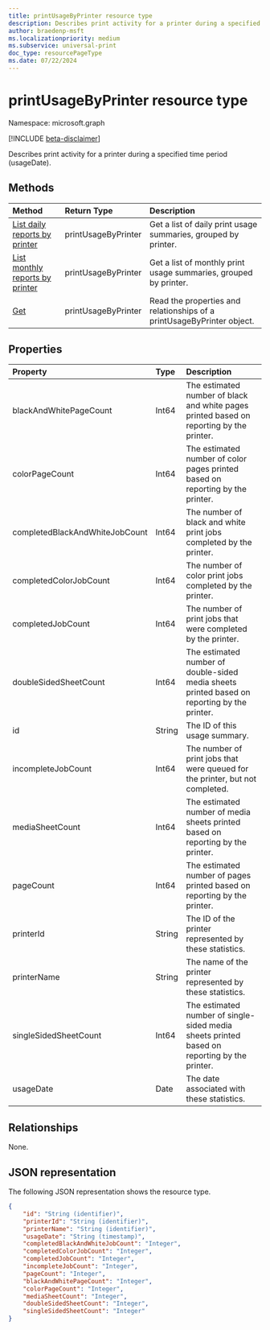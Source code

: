 ```yaml
---
title: printUsageByPrinter resource type
description: Describes print activity for a printer during a specified time period (usageDate).
author: braedenp-msft
ms.localizationpriority: medium
ms.subservice: universal-print
doc_type: resourcePageType
ms.date: 07/22/2024
---
```


# printUsageByPrinter resource type

Namespace: microsoft.graph

[!INCLUDE [beta-disclaimer](../../includes/beta-disclaimer.md)]

Describes print activity for a printer during a specified time period (usageDate).

## Methods

| Method       | Return Type | Description |
|:-------------|:------------|:------------|
| [List daily reports by printer](../api/reportroot-list-dailyprintusagebyprinter.md) | printUsageByPrinter | Get a list of daily print usage summaries, grouped by printer. |
| [List monthly reports by printer](../api/reportroot-list-monthlyprintusagebyprinter.md) | printUsageByPrinter | Get a list of monthly print usage summaries, grouped by printer. |
| [Get](../api/printusagebyprinter-get.md) | printUsageByPrinter | Read the properties and relationships of a printUsageByPrinter object. |

## Properties
| Property     | Type        | Description |
|:-------------|:------------|:------------|
|blackAndWhitePageCount|Int64|The estimated number of black and white pages printed based on reporting by the printer.|
|colorPageCount|Int64|The estimated number of color pages printed based on reporting by the printer.|
|completedBlackAndWhiteJobCount|Int64|The number of black and white print jobs completed by the printer.|
|completedColorJobCount|Int64|The number of color print jobs completed by the printer.|
|completedJobCount|Int64|The number of print jobs that were completed by the printer.|
|doubleSidedSheetCount|Int64|The estimated number of double-sided media sheets printed based on reporting by the printer.|
|id|String|The ID of this usage summary.|
|incompleteJobCount|Int64|The number of print jobs that were queued for the printer, but not completed.|
|mediaSheetCount|Int64|The estimated number of media sheets printed based on reporting by the printer.|
|pageCount|Int64|The estimated number of pages printed based on reporting by the printer.|
|printerId|String|The ID of the printer represented by these statistics.|
|printerName|String|The name of the printer represented by these statistics.|
|singleSidedSheetCount|Int64|The estimated number of single-sided media sheets printed based on reporting by the printer.|
|usageDate|Date|The date associated with these statistics.|

## Relationships
None.

## JSON representation

The following JSON representation shows the resource type.

<!-- {
  "blockType": "resource",
  "optionalProperties": [

  ],
  "@odata.type": "microsoft.graph.printUsageByPrinter"
}-->

```json
{
    "id": "String (identifier)",
    "printerId": "String (identifier)",
    "printerName": "String (identifier)",
    "usageDate": "String (timestamp)",
    "completedBlackAndWhiteJobCount": "Integer",
    "completedColorJobCount": "Integer",
    "completedJobCount": "Integer",
    "incompleteJobCount": "Integer",
    "pageCount": "Integer",
    "blackAndWhitePageCount": "Integer",
    "colorPageCount": "Integer",
    "mediaSheetCount": "Integer",
    "doubleSidedSheetCount": "Integer",
    "singleSidedSheetCount": "Integer"
}
```

<!-- uuid: 8fcb5dbc-d5aa-4681-8e31-b001d5168d79
2015-10-25 14:57:30 UTC -->
<!-- {
  "type": "#page.annotation",
  "description": "printUsageByPrinter resource",
  "keywords": "",
  "section": "documentation",
  "tocPath": ""
}-->

